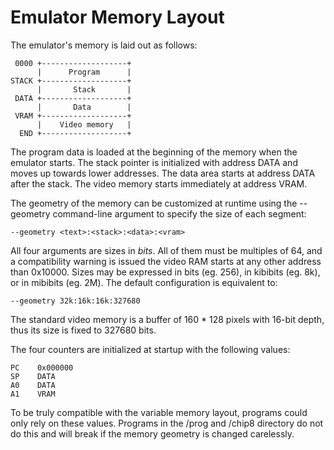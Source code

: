 # Emulator Memory Layout

The emulator's memory is laid out as follows:

     0000 +-------------------+
          |      Program      |
    STACK +-------------------+
          |       Stack       |
     DATA +-------------------+
          |       Data        |
     VRAM +-------------------+
          |    Video memory   |
      END +-------------------+

The program data is loaded at the beginning of the memory when the emulator
starts. The stack pointer is initialized with address DATA and moves up towards
lower addresses. The data area starts at address DATA after the stack. The
video memory starts immediately at address VRAM.

The geometry of the memory can be customized at runtime using the --geometry
command-line argument to specify the size of each segment:

    --geometry <text>:<stack>:<data>:<vram>

All four arguments are sizes in *bits*. All of them must be multiples of 64,
and a compatibility warning is issued the video RAM starts at any other address
than 0x10000. Sizes may be expressed in bits (eg. 256), in kibibits (eg. 8k),
or in mibibits (eg. 2M). The default configuration is equivalent to:

    --geometry 32k:16k:16k:327680

The standard video memory is a buffer of 160 * 128 pixels with 16-bit depth,
thus its size is fixed to 327680 bits.

The four counters are initialized at startup with the following values:

    PC    0x000000
    SP    DATA
    A0    DATA
    A1    VRAM

To be truly compatible with the variable memory layout, programs could only
rely on these values. Programs in the /prog and /chip8 directory do not do this
and will break if the memory geometry is changed carelessly.
